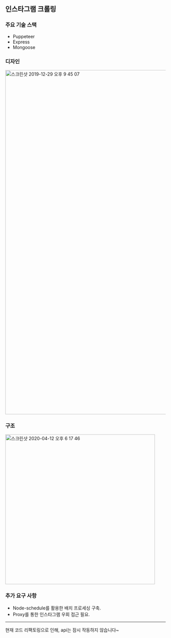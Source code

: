 ## 인스타그램 크롤링

### 주요 기술 스택
* Puppeteer
* Express
* Mongoose

### 디자인

<img width="1080" alt="스크린샷 2019-12-29 오후 9 45 07" src="https://user-images.githubusercontent.com/48753593/79065176-40867800-7ce9-11ea-8a72-8b397e13e5b5.png">

### 구조
<img width="470" alt="스크린샷 2020-04-12 오후 6 17 46" src="https://user-images.githubusercontent.com/48753593/79065239-e9cd6e00-7ce9-11ea-9718-0690dcec7417.png">

### 추가 요구 사항
* Node-schedule를 활용한 배치 프로세싱 구축.
* Proxy를 통한 인스타그램 우회 접근 필요.


<hr />
현재 코드 리팩토링으로 인해, api는 잠시 작동하지 않습니다~
